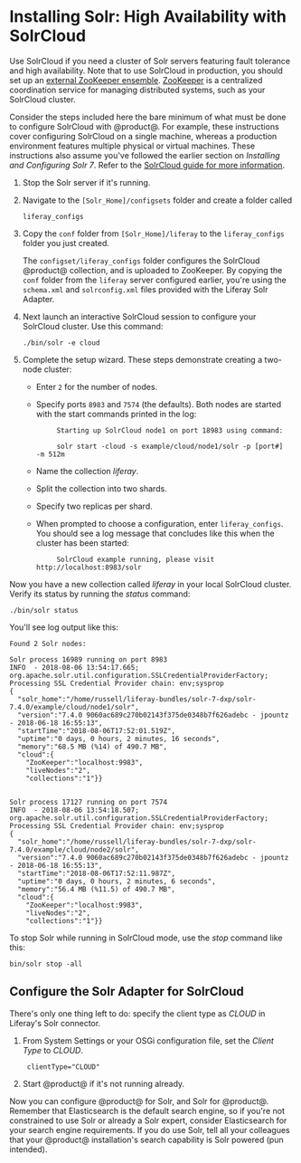 # Installing Solr: High Availability with SolrCloud [](id=high-availability-with-solrcloud)

Use SolrCloud if you need a cluster of Solr servers featuring fault
tolerance and high availability. Note that to use SolrCloud in production, you
should set up an 
[external ZooKeeper ensemble](https://cwiki.apache.org/confluence/display/solr/Setting+Up+an+External+ZooKeeper+Ensemble).
[ZooKeeper](http://zookeeper.apache.org/) is a centralized
coordination service for managing distributed systems, such as your SolrCloud
cluster.

Consider the steps included here the bare minimum of what must be done to
configure SolrCloud with @product@. For example, these instructions cover
configuring SolrCloud on a single machine, whereas a production environment
features multiple physical or virtual machines. These instructions also assume
you've followed the earlier section on *Installing and Configuring Solr 7*.
Refer to the 
[SolrCloud guide for more information](https://cwiki.apache.org/confluence/display/solr/SolrCloud).

1.  Stop the Solr server if it's running.

2.  Navigate to the `[Solr_Home]/configsets` folder and create a folder called 

        liferay_configs

3.  Copy the `conf` folder from `[Solr_Home]/liferay` to the `liferay_configs`
    folder you just created.

    The `configset/liferay_configs` folder configures the SolrCloud @product@
    collection, and is uploaded to ZooKeeper. By copying the `conf` folder from
    the `liferay` server configured earlier, you're using the `schema.xml` and
    `solrconfig.xml` files provided with the Liferay Solr Adapter.

4.  Next launch an interactive SolrCloud session to configure your SolrCloud
    cluster. Use this command:

        ./bin/solr -e cloud

5.  Complete the setup wizard. These steps demonstrate creating a two-node
    cluster:

    -  Enter `2` for the number of nodes.
    -  Specify ports `8983` and `7574` (the defaults). Both nodes are
       started with the start commands printed in the log:

                Starting up SolrCloud node1 on port 18983 using command:

                solr start -cloud -s example/cloud/node1/solr -p [port#]  -m 512m

    -  Name the collection *liferay*.
    -  Split the collection into two shards.
    -  Specify two replicas per shard.
    -  When prompted to choose a configuration, enter `liferay_configs`. You
        should see a log message that concludes like this when the cluster has
        been started:

                SolrCloud example running, please visit http://localhost:8983/solr

Now you have a new collection called *liferay* in your local SolrCloud cluster.
Verify its status by running the *status* command:

    ./bin/solr status

You'll see log output like this:

    Found 2 Solr nodes: 

    Solr process 16989 running on port 8983
    INFO  - 2018-08-06 13:54:17.665; org.apache.solr.util.configuration.SSLCredentialProviderFactory; Processing SSL Credential Provider chain: env;sysprop
    {
      "solr_home":"/home/russell/liferay-bundles/solr-7-dxp/solr-7.4.0/example/cloud/node1/solr",
      "version":"7.4.0 9060ac689c270b02143f375de0348b7f626adebc - jpountz - 2018-06-18 16:55:13",
      "startTime":"2018-08-06T17:52:01.519Z",
      "uptime":"0 days, 0 hours, 2 minutes, 16 seconds",
      "memory":"68.5 MB (%14) of 490.7 MB",
      "cloud":{
        "ZooKeeper":"localhost:9983",
        "liveNodes":"2",
        "collections":"1"}}


    Solr process 17127 running on port 7574
    INFO  - 2018-08-06 13:54:18.507; org.apache.solr.util.configuration.SSLCredentialProviderFactory; Processing SSL Credential Provider chain: env;sysprop
    {
      "solr_home":"/home/russell/liferay-bundles/solr-7-dxp/solr-7.4.0/example/cloud/node2/solr",
      "version":"7.4.0 9060ac689c270b02143f375de0348b7f626adebc - jpountz - 2018-06-18 16:55:13",
      "startTime":"2018-08-06T17:52:11.987Z",
      "uptime":"0 days, 0 hours, 2 minutes, 6 seconds",
      "memory":"56.4 MB (%11.5) of 490.7 MB",
      "cloud":{
        "ZooKeeper":"localhost:9983",
        "liveNodes":"2",
        "collections":"1"}}

To stop Solr while running in SolrCloud mode, use the *stop* command like this:

    bin/solr stop -all

## Configure the Solr Adapter for SolrCloud [](id=configure-the-solr-adapter-for-solrcloud)

There's only one thing left to do: specify the client type as *CLOUD* in
Liferay's Solr connector.

1. From System Settings or your OSGi configuration file, set the *Client Type*
   to *CLOUD*.

        clientType="CLOUD"

2. Start @product@ if it's not running already.

Now you can configure @product@ for Solr, and Solr for @product@. Remember that
Elasticsearch is the default search engine, so if you're not constrained to use
Solr or already a Solr expert, consider Elasticsearch for your search engine
requirements. If you do use Solr, tell all your colleagues that your @product@
installation's search capability is Solr powered (pun intended).
